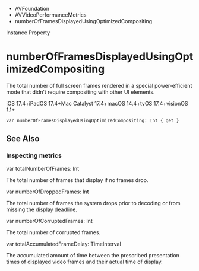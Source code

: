 

- AVFoundation
- AVVideoPerformanceMetrics
-  numberOfFramesDisplayedUsingOptimizedCompositing 

Instance Property

# numberOfFramesDisplayedUsingOptimizedCompositing

The total number of full screen frames rendered in a special power-efficient mode that didn’t require compositing with other UI elements.

iOS 17.4+iPadOS 17.4+Mac Catalyst 17.4+macOS 14.4+tvOS 17.4+visionOS 1.1+

``` source
var numberOfFramesDisplayedUsingOptimizedCompositing: Int { get }
```

## See Also

### Inspecting metrics

var totalNumberOfFrames: Int

The total number of frames that display if no frames drop.

var numberOfDroppedFrames: Int

The total number of frames the system drops prior to decoding or from missing the display deadline.

var numberOfCorruptedFrames: Int

The total number of corrupted frames.

var totalAccumulatedFrameDelay: TimeInterval

The accumulated amount of time between the prescribed presentation times of displayed video frames and their actual time of display.

